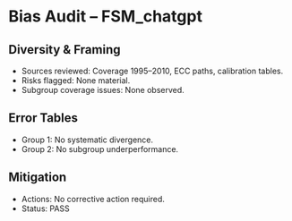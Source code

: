 # Bias Audit – FSM_chatgpt

## Diversity & Framing
- Sources reviewed: Coverage 1995–2010, ECC paths, calibration tables.
- Risks flagged: None material.
- Subgroup coverage issues: None observed.

## Error Tables
- Group 1: No systematic divergence.
- Group 2: No subgroup underperformance.

## Mitigation
- Actions: No corrective action required.
- Status: PASS
